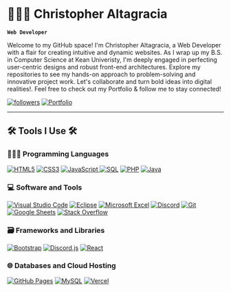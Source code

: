 # 👨🏽‍💻 Christopher Altagracia

**`Web Developer`**

Welcome to my GitHub space! I'm Christopher Altagracia, a Web Developer with a flair for creating intuitive and dynamic websites. As I wrap up my B.S. in Computer Science at Kean Univeristy, I'm deeply engaged in perfecting user-centric designs and robust front-end architectures. Explore my repositories to see my hands-on approach to problem-solving and innovative project work. Let's collaborate and turn bold ideas into digital realities!. Feel free to check out my Portfolio & follow me to stay connected!

<p>
   <a href="https://github.com/ChrisAltay?tab=followers"><img alt="followers" title="Follow me on Github" src="https://custom-icon-badges.demolab.com/github/followers/ChrisAltay?color=236ad3&labelColor=1155ba&style=for-the-badge&logo=personadd&label=Follow&logoColor=white"></a>
   <a href="PORTFOLIO_in_progress"><img alt="Portfolio" title="View my Portfolio" src="https://custom-iconbadges.demolab.com/badge/Portfolio-236ad3?style=for-the-badge&labelColor=white"></a>
</p>

---

<h2>🛠️ Tools I Use 🛠️</h2>

<h3>👨🏽‍💻 Programming Languages</h3>
<p>
   <a href="YOUR_HTML_LINK"><img alt="HTML5" src="https://img.shields.io/badge/-HTML5-05122A?style=flat&logo=html5&logoColor=E34F26"></a>
   <a href="YOUR_CSS_LINK"><img alt="CSS3" src="https://img.shields.io/badge/-CSS3-05122A?style=flat&logo=css3&logoColor=1572B6"></a>
   <a href="YOUR_JAVASCRIPT_LINK">
      <img alt="JavaScript" src="https://img.shields.io/badge/-JavaScript-05122A?style=flat&logo=javascript">
   </a>
   <a href="YOUR_SQL_LINK"><img alt="SQL" src="https://img.shields.io/badge/-SQL-05122A?style=flat&logo=postgresql&logoColor=white"></a>
   <a href="YOUR_PHP_LINK"><img alt="PHP" src="https://img.shields.io/badge/-PHP-05122A?style=flat&logo=php"></a>
   <a href="YOUR_JAVA_LINK"><img alt="Java" src="https://img.shields.io/badge/-Java-05122A?style=flat&logo=java&logoColor=white"></a>
</p>

<h3>💻 Software and Tools</h3>
<p>
<a href="YOUR_VSCODE_LINK"><img alt="Visual Studio Code" src="https://img.shields.io/badge/-Visual%20Studio%20Code-05122A?style=flat&logo=visual-studio-code&logoColor=007ACC"></a>
<a href="YOUR_ECLIPSE_LINK"><img alt="Eclipse" src="https://img.shields.io/badge/-Eclipse-2C2255?style=flat&logo=eclipse&logoColor=white"></a>
<a href="YOUR_EXCEL_LINK"><img alt="Microsoft Excel" src="https://img.shields.io/badge/-Microsoft%20Excel-217346?style=flat&logo=microsoft-excel&logoColor=white"></a>
<a href="YOUR_DISCORD_LINK"><img alt="Discord" src="https://img.shields.io/badge/-Discord-05122A?style=flat&logo=discord&logoColor=5865F2"></a>
<a href="YOUR_GIT_LINK"><img alt="Git" src="https://img.shields.io/badge/-Git-05122A?style=flat&logo=git&logoColor=F05032"></a>
<a href="YOUR_GOOGLE_SHEETS_LINK"><img alt="Google Sheets" src="https://img.shields.io/badge/-Google%20Sheets-05122A?style=flat&logo=google-sheets&logoColor=34A853"></a>
<a href="YOUR_STACK_OVERFLOW_LINK"><img alt="Stack Overflow" src="https://img.shields.io/badge/-Stack%20Overflow-05122A?style=flat&logo=stack-overflow&logoColor=F58025"></a>
</p>

<h3>🗃️ Frameworks and Libraries</h3>
<p>
<a href="YOUR_BOOTSTRAP_LINK"><img alt="Bootstrap" src="https://img.shields.io/badge/-Bootstrap-05122A?style=flat&logo=bootstrap&logoColor=563D7C"></a>
<a href="YOUR_DISCORD_JS_LINK"><img alt="Discord.js" src="https://img.shields.io/badge/-Discord.js-05122A?style=flat&logo=discord&logoColor=5865F2"></a>
<a href="YOUR_REACT_LINK"><img alt="React" src="https://img.shields.io/badge/-React-05122A?style=flat&logo=react&logoColor=61DAFB"></a>
</p>

<h3>🌐 Databases and Cloud Hosting</h3>
<p>
<a href="YOUR_GITHUB_PAGES_LINK"><img alt="GitHub Pages" src="https://img.shields.io/badge/-GitHub%20Pages-05122A?style=flat&logo=github&logoColor=white"></a>
<a href="YOUR_MYSQL_LINK"><img alt="MySQL" src="https://img.shields.io/badge/-MySQL-05122A?style=flat&logo=mysql&logoColor=4479A1"></a>
<a href="YOUR_VERCEL_LINK"><img alt="Vercel" src="https://img.shields.io/badge/-Vercel-05122A?style=flat&logo=vercel&logoColor=white"></a>
</p>
